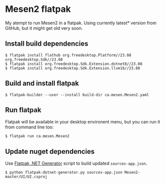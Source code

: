# Mesen2 flatpak

My atempt to run Mesen2 in a flatpak. Using currently latest* version from GitHub, but it might get old very soon.

## Install build dependencies
```
$ flatpak install flathub org.freedesktop.Platform//23.08 org.freedesktop.Sdk//23.08
$ flatpak install org.freedesktop.Sdk.Extension.dotnet8//23.08
$ flatpak install org.freedesktop.Sdk.Extension.llvm16//23.08
```

## Build and install flatpak
```
$ flatpak-builder --user --install build-dir ca.mesen.Mesen2.yaml
```

## Run flatpak
Flatpak will be available in your desktop environent menu, but you can run it from command line too:
```
$ flatpak run ca.mesen.Mesen2
```

## Update nuget dependencies
Use [Flatpak .NET Generator](https://github.com/flatpak/flatpak-builder-tools/tree/master/dotnet) script to build updated `sources-app.json`. 
```
$ python flatpak-dotnet-generator.py sources-app.json Mesen2-master/UI/UI.csproj
```
